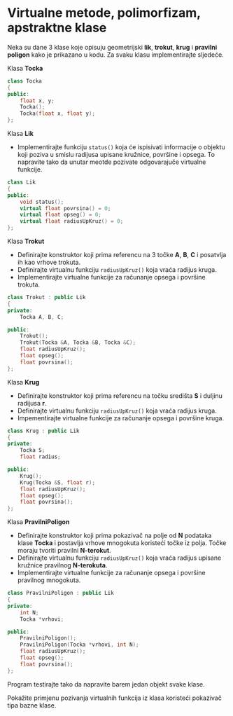 # Virtualne metode, polimorfizam, apstraktne klase
Neka su dane 3 klase koje opisuju geometrijski **lik**, **trokut**, **krug** i **pravilni poligon** kako je prikazano u kodu. Za svaku klasu implementirajte sljedeće.

Klasa **Tocka**

```c++
class Tocka
{
public:
    float x, y;
    Tocka();
    Tocka(float x, float y);
};
```

Klasa **Lik**
- Implementirajte funkciju ```status()``` koja će ispisivati informacije o objektu koji poziva u smislu radijusa upisane kružnice, površine i opsega. To napravite tako da unutar meotde pozivate odgovarajuče virtualne funkcije.

```c++
class Lik
{
public:
    void status();
    virtual float povrsina() = 0;
    virtual float opseg() = 0;
    virtual float radiusUpKruz() = 0;
};
```
Klasa **Trokut**
- Definirajte konstruktor koji prima referencu na 3 točke **A**, **B**, **C** i posatvlja ih kao vrhove trokuta.
- Definirajte virtualnu funkciju ```radiusUpKruz()``` koja vraća radijus kruga.
- Implementirajte virtualne funkcije za računanje opsega i površine trokuta.

```c++
class Trokut : public Lik
{
private:
    Tocka A, B, C;

public:
    Trokut();
    Trokut(Tocka &A, Tocka &B, Tocka &C);
    float radiusUpKruz();
    float opseg();
    float povrsina();
};
```

Klasa **Krug**
- Definirajte konstruktor koji prima referencu na točku središta **S** i duljinu radijusa **r**.
- Definirajte virtualnu funkciju ```radiusUpKruz()``` koja vraća radijus kruga.
- Impementirajte virtualne funkcije za računanje opsega i površine kruga.

```c++
class Krug : public Lik
{
private:
    Tocka S;
    float radius;

public:
    Krug();
    Krug(Tocka &S, float r);
    float radiusUpKruz();
    float opseg();
    float povrsina();
};
```

Klasa **PravilniPoligon**
- Definirajte konstruktor koji prima pokazivač na polje od **N** podataka klase **Tocka** i postavlja vrhove mnogokuta koristeći točke iz polja. Točke moraju tvoriti pravilni **N-terokut**.
- Definirajte virtualnu funkciju ```radiusUpKruz()``` koja vraća radijus upisane kružnice pravilnog **N-terokuta**.
- Implementirajte virtualne funkcije za računanje opsega i površine pravilnog mnogokuta.

```c++
class PravilniPoligon : public Lik
{
private:
    int N;
    Tocka *vrhovi;

public:
    PravilniPoligon();
    PravilniPoligon(Tocka *vrhovi, int N);
    float radiusUpKruz();
    float opseg();
    float povrsina();
};
```

Program testirajte tako da napravite barem jedan objekt svake klase.

Pokažite primjenu pozivanja virtualnih funkcija iz klasa koristeći pokazivač tipa bazne klase.